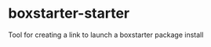 boxstarter-starter
==================
Tool for creating a link to launch a boxstarter package install
